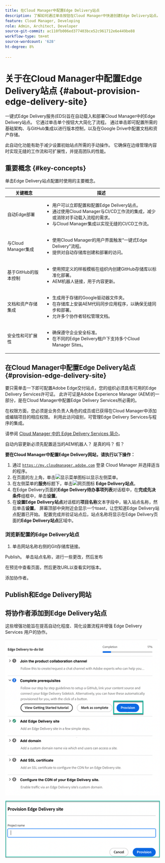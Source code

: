 ```yaml
---
title: 在Cloud Manager中配置Edge Delivery站点
description: 了解如何通过单击按钮在Cloud Manager中快速创建Edge Delivery站点。
feature: Cloud Manager, Developing
role: Admin, Architect, Developer
source-git-commit: ac110fb006ed377403bce52c961712e6e449be88
workflow-type: tm+mt
source-wordcount: '628'
ht-degree: 8%

---
```



# 关于在Cloud Manager中配置Edge Delivery站点 {#about-provision-edge-delivery-site}

一键式Edge Delivery服务(EDS)旨在自动载入和部署Cloud Manager中的Edge Delivery站点。 它通过单击单个按钮大大简化了流程。 通过单击即可配置所需的基础架构、与GitHub集成以进行版本控制，以及在Google Drive中配置文档和资产存储。

此自动化功能有助于减少设置初始站点所需的手动操作。 它确保在边缘管理内容时实现无缝的工作流和可扩展性，并提高团队的性能。

## 重要概念 {#key-concepts}

单击Edge Delivery站点配置时使用的主要概念。

| 关键概念 | 描述 |
| --- | --- |
| 自动Edge部署 | <ul><li>用户可以立即配置和配置Edge Delivery站点。</li><li>通过使用Cloud Manager与CI/CD工作流的集成，减少或消除对手动载入流程的需求。</li><li>与Cloud Manager集成以实现无缝的CI/CD工作流。</li></ul> |
| 与Cloud Manager集成 | <ul><li>使用Cloud Manager的用户界面触发“一键式Edge Delivery”流程。</li><li>提供对自动存储库创建和部署的访问。</li></ul> |
| 基于GitHub的版本控制 | <ul><li>使用预定义的样板模板在组织内创建GitHub存储库以标准化部署。</li><li>AEM机器人链接，用于内容更新。</li></ul> |
| 文档和资产存储集成 | <ul><li>生成用于存储的Google驱动器文件夹。<li>在存储库上安装AEM代码同步应用程序，以确保无缝同步和部署。</li></li><li>允许多个协作者轻松管理文档。</li></ul> |
| 安全性和可扩展性 | <ul><li>确保遵守企业安全标准。</li><li>在不同的Edge Delivery租户下支持多个Cloud Manager Sites。</li></ul> |



## 在Cloud Manager中配置Edge Delivery站点 {#provision-edge-delivery-site}

要只需单击一下即可配置Adobe Edge交付站点，您的组织必须具有可用的Edge Delivery Services许可证。 此许可证是Adobe Experience Manager (AEM)的一部分，是在Cloud Manager中配置Edge Delivery Services所必需的。

在权限方面，您必须是业务负责人角色的成员或已获得在Cloud Manager中添加或编辑项目的相应权限。 利用此访问级别，可管理Edge Delivery Services与程序的集成。

请参阅 [Cloud Manager 中的 Edge Delivery Services 简介](/help/implementing/cloud-manager/edge-delivery/introduction-to-edge-delivery-services.md)。

自动内容更新必须先配置适当的AEM机器人？ 是真的吗？ 假？

**要在Cloud Manager中配置Edge Delivery网站，请执行以下操作：**

1. 通过 [`https://my.cloudmanager.adobe.com`](https://my.cloudmanager.adobe.com/) 登录 Cloud Manager 并选择适当的程序。
1. 在页面的左上角，单击![显示菜单图标](https://spectrum.adobe.com/static/icons/workflow_18/Smock_ShowMenu_18_N.svg)以显示左侧菜单。
1. 在左侧菜单的&#x200B;**服务**&#x200B;标题下，单击![网页图标](https://spectrum.adobe.com/static/icons/workflow_18/Smock_WebPages_18_N.svg) **Edge Delivery站点**。
1. 在Edge Delivery页面的&#x200B;**Edge Delivery待办事项列表**&#x200B;对话框中，在&#x200B;**完成先决条件**&#x200B;组框中，单击&#x200B;**设置**。
1. 在&#x200B;**设置Edge Delivery站点**&#x200B;对话框的&#x200B;**项目名称**&#x200B;文本字段中，输入站点名称，然后单击&#x200B;**设置**。
屏幕顶部中央附近会显示一个toast，让您知道Edge Delivery站点配置已开始。
配置完成并验证站点后，站点名称将显示在Edge Delivery页面的**Edge Delivery站点**&#x200B;区域中。

### 浏览新配置的Edge Delivery站点




1. 单击网站名称右侧的Git存储库链接。

Publish。 单击站点名称，进行一些更改，然后发布

在预览中查看页面，然后更改URL以查看实时版本。

添加协作者。




## Publish和Edge Delivery网站



## 将协作者添加到Edge Delivery站点


































这些增强功能旨在提高自动化程度、简化设置流程并增强 Edge Delivery Services 用户的协作。<!-- CMGR-59362 -->

![配置 Edge Delivery 站点](/help/implementing/cloud-manager/release-notes/assets/eds-one-click-60.png)

![配置 Edge Delivery 站点对话框](/help/implementing/cloud-manager/release-notes/assets/eds-provision-60.png)